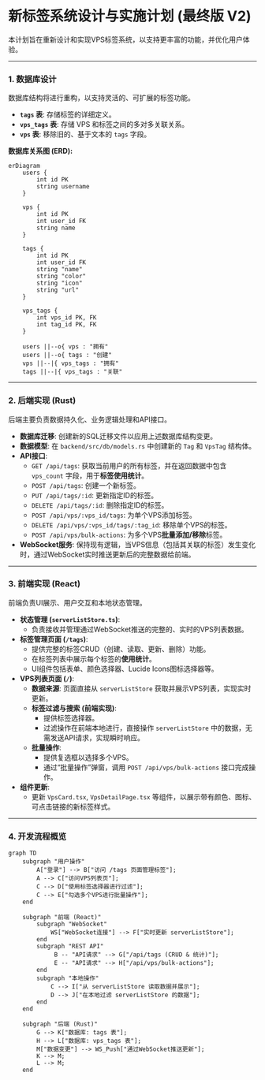 # 新标签系统设计与实施计划 (最终版 V2)

本计划旨在重新设计和实现VPS标签系统，以支持更丰富的功能，并优化用户体验。

---

### 1. 数据库设计

数据库结构将进行重构，以支持灵活的、可扩展的标签功能。

-   **`tags` 表**: 存储标签的详细定义。
-   **`vps_tags` 表**: 存储 VPS 和标签之间的多对多关联关系。
-   **`vps` 表**: 移除旧的、基于文本的 `tags` 字段。

**数据库关系图 (ERD):**
```mermaid
erDiagram
    users {
        int id PK
        string username
    }

    vps {
        int id PK
        int user_id FK
        string name
    }

    tags {
        int id PK
        int user_id FK
        string "name"
        string "color"
        string "icon"
        string "url"
    }

    vps_tags {
        int vps_id PK, FK
        int tag_id PK, FK
    }

    users ||--o{ vps : "拥有"
    users ||--o{ tags : "创建"
    vps ||--|{ vps_tags : "拥有"
    tags ||--|{ vps_tags : "关联"
```

---

### 2. 后端实现 (Rust)

后端主要负责数据持久化、业务逻辑处理和API接口。

-   **数据库迁移**: 创建新的SQL迁移文件以应用上述数据库结构变更。
-   **数据模型**: 在 `backend/src/db/models.rs` 中创建新的 `Tag` 和 `VpsTag` 结构体。
-   **API接口**:
    -   `GET /api/tags`: 获取当前用户的所有标签，并在返回数据中包含 `vps_count` 字段，用于**标签使用统计**。
    -   `POST /api/tags`: 创建一个新标签。
    -   `PUT /api/tags/:id`: 更新指定ID的标签。
    -   `DELETE /api/tags/:id`: 删除指定ID的标签。
    -   `POST /api/vps/:vps_id/tags`: 为单个VPS添加标签。
    -   `DELETE /api/vps/:vps_id/tags/:tag_id`: 移除单个VPS的标签。
    -   `POST /api/vps/bulk-actions`: 为多个VPS**批量添加/移除**标签。
-   **WebSocket服务**: 保持现有逻辑，当VPS信息（包括其关联的标签）发生变化时，通过WebSocket实时推送更新后的完整数据给前端。

---

### 3. 前端实现 (React)

前端负责UI展示、用户交互和本地状态管理。

-   **状态管理 (`serverListStore.ts`)**:
    -   负责接收并管理通过WebSocket推送的完整的、实时的VPS列表数据。
-   **标签管理页面 (`/tags`)**:
    -   提供完整的标签CRUD（创建、读取、更新、删除）功能。
    -   在标签列表中展示每个标签的**使用统计**。
    -   UI组件包括表单、颜色选择器、Lucide Icons图标选择器等。
-   **VPS列表页面 (`/`)**:
    -   **数据来源**: 页面直接从 `serverListStore` 获取并展示VPS列表，实现实时更新。
    -   **标签过滤与搜索 (前端实现)**:
        -   提供标签选择器。
        -   过滤操作在前端本地进行，直接操作 `serverListStore` 中的数据，无需发送API请求，实现瞬时响应。
    -   **批量操作**:
        -   提供复选框以选择多个VPS。
        -   通过“批量操作”弹窗，调用 `POST /api/vps/bulk-actions` 接口完成操作。
-   **组件更新**:
    -   更新 `VpsCard.tsx`, `VpsDetailPage.tsx` 等组件，以展示带有颜色、图标、可点击链接的新标签样式。

---

### 4. 开发流程概览

```mermaid
graph TD
    subgraph "用户操作"
        A["登录"] --> B["访问 /tags 页面管理标签"];
        A --> C["访问VPS列表页"];
        C --> D["使用标签选择器进行过滤"];
        C --> E["勾选多个VPS进行批量操作"];
    end

    subgraph "前端 (React)"
        subgraph "WebSocket"
            WS["WebSocket连接"] --> F["实时更新 serverListStore"];
        end
        subgraph "REST API"
             B -- "API请求" --> G["/api/tags (CRUD & 统计)"];
             E -- "API请求" --> H["/api/vps/bulk-actions"];
        end
        subgraph "本地操作"
            C --> I["从 serverListStore 读取数据并展示"];
            D --> J["在本地过滤 serverListStore 的数据"];
        end
    end

    subgraph "后端 (Rust)"
        G --> K["数据库: tags 表"];
        H --> L["数据库: vps_tags 表"];
        M["数据变更"] --> WS_Push["通过WebSocket推送更新"];
        K --> M;
        L --> M;
    end